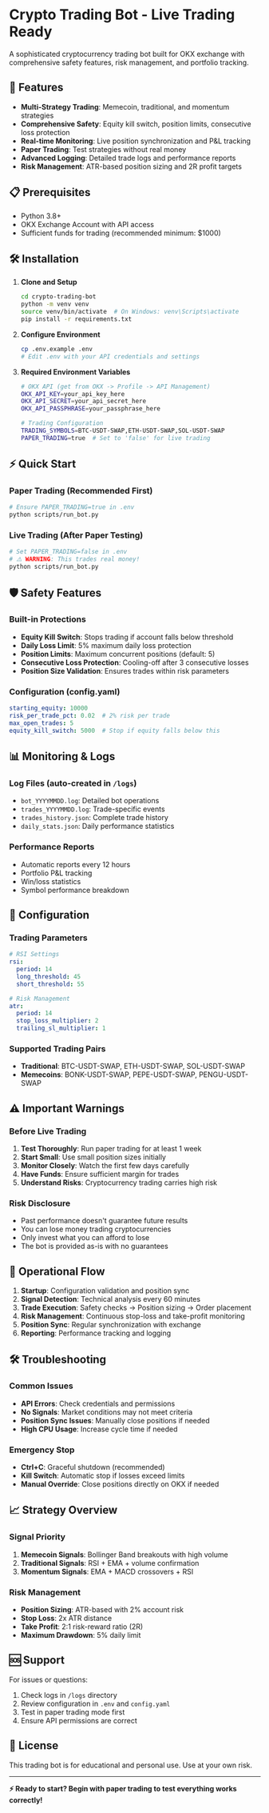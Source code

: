 # Crypto Trading Bot - Live Trading Ready

A sophisticated cryptocurrency trading bot built for OKX exchange with comprehensive safety features, risk management, and portfolio tracking.

## 🚀 Features

- **Multi-Strategy Trading**: Memecoin, traditional, and momentum strategies
- **Comprehensive Safety**: Equity kill switch, position limits, consecutive loss protection
- **Real-time Monitoring**: Live position synchronization and P&L tracking
- **Paper Trading**: Test strategies without real money
- **Advanced Logging**: Detailed trade logs and performance reports
- **Risk Management**: ATR-based position sizing and 2R profit targets

## 📋 Prerequisites

- Python 3.8+
- OKX Exchange Account with API access
- Sufficient funds for trading (recommended minimum: $1000)

## 🛠️ Installation

1. **Clone and Setup**
   ```bash
   cd crypto-trading-bot
   python -m venv venv
   source venv/bin/activate  # On Windows: venv\Scripts\activate
   pip install -r requirements.txt
   ```

2. **Configure Environment**
   ```bash
   cp .env.example .env
   # Edit .env with your API credentials and settings
   ```

3. **Required Environment Variables**
   ```bash
   # OKX API (get from OKX -> Profile -> API Management)
   OKX_API_KEY=your_api_key_here
   OKX_API_SECRET=your_api_secret_here  
   OKX_API_PASSPHRASE=your_passphrase_here
   
   # Trading Configuration
   TRADING_SYMBOLS=BTC-USDT-SWAP,ETH-USDT-SWAP,SOL-USDT-SWAP
   PAPER_TRADING=true  # Set to 'false' for live trading
   ```

## ⚡ Quick Start

### Paper Trading (Recommended First)
```bash
# Ensure PAPER_TRADING=true in .env
python scripts/run_bot.py
```

### Live Trading (After Paper Testing)
```bash
# Set PAPER_TRADING=false in .env
# ⚠️ WARNING: This trades real money!
python scripts/run_bot.py
```

## 🛡️ Safety Features

### Built-in Protections
- **Equity Kill Switch**: Stops trading if account falls below threshold
- **Daily Loss Limit**: 5% maximum daily loss protection  
- **Position Limits**: Maximum concurrent positions (default: 5)
- **Consecutive Loss Protection**: Cooling-off after 3 consecutive losses
- **Position Size Validation**: Ensures trades within risk parameters

### Configuration (config.yaml)
```yaml
starting_equity: 10000
risk_per_trade_pct: 0.02  # 2% risk per trade
max_open_trades: 5
equity_kill_switch: 5000  # Stop if equity falls below this
```

## 📊 Monitoring & Logs

### Log Files (auto-created in `/logs`)
- `bot_YYYYMMDD.log`: Detailed bot operations
- `trades_YYYYMMDD.log`: Trade-specific events  
- `trades_history.json`: Complete trade history
- `daily_stats.json`: Daily performance statistics

### Performance Reports
- Automatic reports every 12 hours
- Portfolio P&L tracking
- Win/loss statistics
- Symbol performance breakdown

## 🔧 Configuration

### Trading Parameters
```yaml
# RSI Settings
rsi:
  period: 14
  long_threshold: 45
  short_threshold: 55

# Risk Management  
atr:
  period: 14
  stop_loss_multiplier: 2
  trailing_sl_multiplier: 1
```

### Supported Trading Pairs
- **Traditional**: BTC-USDT-SWAP, ETH-USDT-SWAP, SOL-USDT-SWAP
- **Memecoins**: BONK-USDT-SWAP, PEPE-USDT-SWAP, PENGU-USDT-SWAP

## ⚠️ Important Warnings

### Before Live Trading
1. **Test Thoroughly**: Run paper trading for at least 1 week
2. **Start Small**: Use small position sizes initially
3. **Monitor Closely**: Watch the first few days carefully
4. **Have Funds**: Ensure sufficient margin for trades
5. **Understand Risks**: Cryptocurrency trading carries high risk

### Risk Disclosure
- Past performance doesn't guarantee future results
- You can lose money trading cryptocurrencies
- Only invest what you can afford to lose
- The bot is provided as-is with no guarantees

## 🔄 Operational Flow

1. **Startup**: Configuration validation and position sync
2. **Signal Detection**: Technical analysis every 60 minutes
3. **Trade Execution**: Safety checks → Position sizing → Order placement
4. **Risk Management**: Continuous stop-loss and take-profit monitoring
5. **Position Sync**: Regular synchronization with exchange
6. **Reporting**: Performance tracking and logging

## 🛠️ Troubleshooting

### Common Issues
- **API Errors**: Check credentials and permissions
- **No Signals**: Market conditions may not meet criteria
- **Position Sync Issues**: Manually close positions if needed
- **High CPU Usage**: Increase cycle time if needed

### Emergency Stop
- **Ctrl+C**: Graceful shutdown (recommended)
- **Kill Switch**: Automatic stop if losses exceed limits
- **Manual Override**: Close positions directly on OKX if needed

## 📈 Strategy Overview

### Signal Priority
1. **Memecoin Signals**: Bollinger Band breakouts with high volume
2. **Traditional Signals**: RSI + EMA + volume confirmation
3. **Momentum Signals**: EMA + MACD crossovers + RSI

### Risk Management
- **Position Sizing**: ATR-based with 2% account risk
- **Stop Loss**: 2x ATR distance
- **Take Profit**: 2:1 risk-reward ratio (2R)
- **Maximum Drawdown**: 5% daily limit

## 🆘 Support

For issues or questions:
1. Check logs in `/logs` directory
2. Review configuration in `.env` and `config.yaml`
3. Test in paper trading mode first
4. Ensure API permissions are correct

## 📜 License

This trading bot is for educational and personal use. Use at your own risk.

---

**⚡ Ready to start? Begin with paper trading to test everything works correctly!**